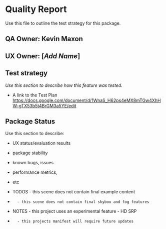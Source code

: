 # Quality Report
Use this file to outline the test strategy for this package.

## QA Owner: Kevin Maxon
## UX Owner: [*Add Name*]

## Test strategy
*Use this section to describe how this feature was tested.*
* A link to the Test Plan https://docs.google.com/document/d/1WnaS_H62ps4eMX8mTGw4XhHW-gTX53b5t4BrGM3a5YE/edit


## Package Status
Use this section to describe:
* UX status/evaluation results
* package stability
* known bugs, issues
* performance metrics,
* etc

* TODOS - this scene does not contain final example content
*		- this scene does not contain final skybox and fog features
* NOTES - this project uses an experimental feature - HD SRP
*		- this projects manifest will require future updates

